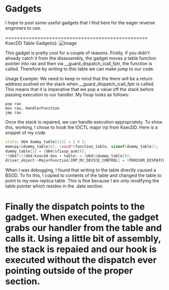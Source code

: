 # Gadgets
I hope to post some useful gadgets that I find here for the eager reverse enginners to use.

=================================================
KsecDD Table Gadget(s):
![image](https://user-images.githubusercontent.com/88007716/231932451-3cb2db3a-5826-4ca1-b219-3634fe899e2a.png)

This gadget is pretty cool for a couple of reasons. Firstly, if you didn't already catch it from the disassembly, the gadget moves a table function pointer into rax and then via __guard_dispatch_icall_fptr, the function is called. Therefore by writing to this table we can make jump to our code. 

Usage Example:
We need to keep in mind that the there will be a return address pushed on the stack when __guard_dispatch_icall_fptr is called. This means that it is imperative that we pop a value off the stack before passing execution to our handler. My fixup looks as follows:
```
pop rax
mov rax, HandlerFunction
jmp rax
```
Once the stack is repaired, we can handle execution appropriately. To show this, working, I chose to hook the IOCTL major irp from KsecDD. Here is a snippet of my code 
```cpp
static U64 dummy_table[512] = { 0 };
memcpy(&dummy_table[0], (void*)function_table, sizeof(dummy_table));
dummy_table[3] = (U64)&fixup_asm[0];
*(U64*)((U64)ksecdd.dos + table) = (U64)&dummy_table[0];
driver_object->MajorFunction[IRP_MJ_DEVICE_CONTROL] = (PDRIVER_DISPATCH)(ksecdd + gadget);
```
When I was debugging, I found that writing to the table directly caused a BSOD. To fix this, I copied to contents of the table and changed the table to point to my new replica table. This is fine because I am only modifying the table pointer which resides in the .data section.

Finally the dispatch points to the gadget. When executed, the gadget grabs our handler from the table and calls it. Using a little bit of assembly, the stack is repaied and our hook is executed without the dispatch ever pointing outside of the proper section.
=================================================
